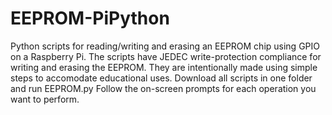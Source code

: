 # EEPROM-PiPython
Python scripts for reading/writing and erasing an EEPROM chip using GPIO on a Raspberry Pi.
The scripts have JEDEC write-protection compliance for writing and erasing the EEPROM.
They are intentionally made using simple steps to accomodate educational uses.
Download all scripts in one folder and run EEPROM.py
Follow the on-screen prompts for each operation you want to perform.
